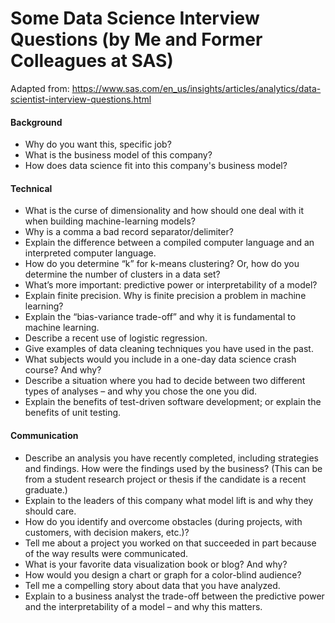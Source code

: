 # Some Data Science Interview Questions (by Me and Former Colleagues at SAS)

Adapted from: https://www.sas.com/en_us/insights/articles/analytics/data-scientist-interview-questions.html

#### Background
* Why do you want this, specific job?
* What is the business model of this company?
* How does data science fit into this company's business model?

#### Technical
* What is the curse of dimensionality and how should one deal with it when building machine-learning models?
* Why is a comma a bad record separator/delimiter?
* Explain the difference between a compiled computer language and an interpreted computer language.
* How do you determine “k” for k-means clustering? Or, how do you determine the number of clusters in a data set?
* What’s more important: predictive power or interpretability of a model?
* Explain finite precision. Why is finite precision a problem in machine learning?
* Explain the “bias-variance trade-off” and why it is fundamental to machine learning.
* Describe a recent use of logistic regression.
* Give examples of data cleaning techniques you have used in the past.
* What subjects would you include in a one-day data science crash course? And why?
* Describe a situation where you had to decide between two different types of analyses – and why you chose the one you did.
* Explain the benefits of test-driven software development; or explain the benefits of unit testing.

#### Communication
* Describe an analysis you have recently completed, including strategies and findings. How were the findings used by the business? (This can be from a student research project or thesis if the candidate is a recent graduate.)
* Explain to the leaders of this company what model lift is and why they should care.
* How do you identify and overcome obstacles (during projects, with customers, with decision makers, etc.)?
* Tell me about a project you worked on that succeeded in part because of the way results were communicated.
* What is your favorite data visualization book or blog? And why?
* How would you design a chart or graph for a color-blind audience?
* Tell me a compelling story about data that you have analyzed.
* Explain to a business analyst the trade-off between the predictive power and the interpretability of a model – and why this matters.
